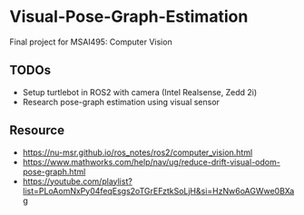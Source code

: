 # Visual-Pose-Graph-Estimation
Final project for MSAI495: Computer Vision

## TODOs
- Setup turtlebot in ROS2 with camera (Intel Realsense, Zedd 2i)
- Research pose-graph estimation using visual sensor

## Resource
- https://nu-msr.github.io/ros_notes/ros2/computer_vision.html
- https://www.mathworks.com/help/nav/ug/reduce-drift-visual-odom-pose-graph.html
- https://youtube.com/playlist?list=PLoAomNxPy04feqEsgs2oTGrEFztkSoLjH&si=HzNw6oAGWwe0BXag
